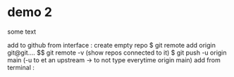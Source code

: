 # demo 2

some text

add to github from interface : 
    create empty repo 
    $ git remote add origin git@git....
    $$ git remote -v (show repos connected to it)
    $ git push -u origin main (-u to et an upstream -> to not type everytime origin main)
add from terminal :
    